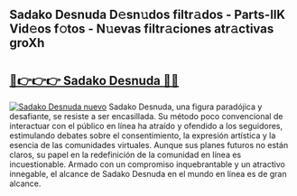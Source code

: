 ## Sadako Desnuda D𝚎sn𝚞dos filtr𝚊dos - Parts-IlK Vid𝚎os f𝚘tos - N𝚞evas filtr𝚊ciones atr𝚊ctivas groXh

# <h2><a href="http://mb0uaa.tromn.icu/?c=Sadako+Desnuda">🔗👉👉👉 Sadako Desnuda 🔗🔗</a></h2>

[![Sadako Desnuda nuevo](https://i.imgur.com/pEAQMta.gif)](http://mb0uaa.tromn.icu/?c=Sadako+Desnuda)
Sadako Desnuda, una figura paradójica y desafiante, se resiste a ser encasillada. Su método poco convencional de interactuar con el público en línea ha atraído y ofendido a los seguidores, estimulando debates sobre el consentimiento, la expresión artística y la esencia de las comunidades virtuales. Aunque sus planes futuros no están claros, su papel en la redefinición de la comunidad en línea es incuestionable. Armado con un compromiso inquebrantable y un atractivo innegable, el alcance de Sadako Desnuda en el mundo en línea es de gran alcance.
